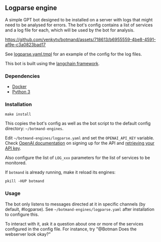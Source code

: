 ## Logparse engine

A simple GPT bot designed to be installed on a server with logs that might need
to be analysed for errors. The bot's config contains a list of services and a
log file for each, which will be used by the bot for analysis.

https://github.com/venkytv/botmand/assets/718613/b6955559-4be8-4591-af9e-c3a0823bad17

See [logparse.yaml.tmpl](logparse.yaml.tmpl) for an example of the config for
the log files.

This bot is built using the  [langchain framework](https://python.langchain.com/en/latest/).

### Dependencies

- [Docker](https://www.docker.com/)
- [Python 3](https://www.python.org/)

### Installation

```
make install
```

This copies the bot's config as well as the bot script to the
default config directory: `~/botmand-engines`.

Edit `~/botmand-engines/logparse.yaml` and set the `OPENAI_API_KEY` variable.
Check [OpenAI documentation](https://openai.com/blog/openai-api) on signing up
for the API and [retrieving your API
key](https://help.openai.com/en/articles/4936850-where-do-i-find-my-secret-api-key).

Also configure the list of `LOG_xxx` parameters for the list of services to be
monitored.

If `botmand` is already running, make it reload its engines:

```
pkill -HUP botmand
```

### Usage

The bot only listens to messages directed at it in specific channels (by
default, #logparse). See `~/botmand-engines/logparse.yaml` after installation
to configure this.

To interact with it, ask it a question about one or more of the services
configured in the config file.  For instance, try "@Botman Does the webserver
look okay?"

